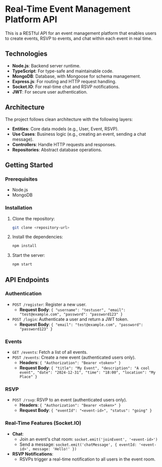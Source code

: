 # Real-Time Event Management Platform API

This is a RESTful API for an event management platform that enables users to create events, RSVP to events, and chat within each event in real time.

## Technologies

-   **Node.js**: Backend server runtime.
-   **TypeScript**: For type-safe and maintainable code.
-   **MongoDB**: Database, with Mongoose for schema management.
-   **Express.js**: For routing and HTTP request handling.
-   **Socket.IO**: For real-time chat and RSVP notifications.
-   **JWT**: For secure user authentication.

## Architecture

The project follows clean architecture with the following layers:

-   **Entities**: Core data models (e.g., User, Event, RSVP).
-   **Use Cases**: Business logic (e.g., creating an event, sending a chat message).
-   **Controllers**: Handle HTTP requests and responses.
-   **Repositories**: Abstract database operations.

## Getting Started

### Prerequisites

-   Node.js
-   MongoDB

### Installation

1.  Clone the repository:
    ```sh
    git clone <repository-url>
    ```
2.  Install the dependencies:
    ```sh
    npm install
    ```
3.  Start the server:
    ```sh
    npm start
    ```

## API Endpoints

### Authentication

-   `POST /register`: Register a new user.
    -   **Request Body**: `{ "username": "testuser", "email": "test@example.com", "password": "password123" }`
-   `POST /login`: Authenticate a user and return a JWT token.
    -   **Request Body**: `{ "email": "test@example.com", "password": "password123" }`

### Events

-   `GET /events`: Fetch a list of all events.
-   `POST /events`: Create a new event (authenticated users only).
    -   **Headers**: `{ "Authorization": "Bearer <token>" }`
    -   **Request Body**: `{ "title": "My Event", "description": "A cool event", "date": "2024-12-31", "time": "18:00", "location": "My Place" }`

### RSVP

-   `POST /rsvp`: RSVP to an event (authenticated users only).
    -   **Headers**: `{ "Authorization": "Bearer <token>" }`
    -   **Request Body**: `{ "eventId": "<event-id>", "status": "going" }`

### Real-Time Features (Socket.IO)

-   **Chat**:
    -   Join an event's chat room: `socket.emit('joinEvent', '<event-id>')`
    -   Send a message: `socket.emit('chatMessage', { eventId: '<event-id>', message: 'Hello!' })`
-   **RSVP Notifications**:
    -   RSVPs trigger a real-time notification to all users in the event room.
